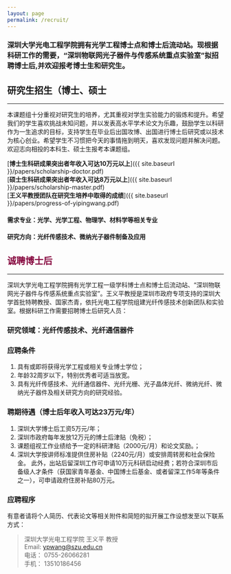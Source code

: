 ```yaml
---
layout: page
permalink: /recruit/
---
```


### 深圳大学光电工程学院拥有光学工程博士点和博士后流动站。现根据科研工作的需要，“深圳物联网光子器件与传感系统重点实验室”拟招聘博士后,并欢迎报考博士生和研究生。

## 研究生招生（博士、硕士

---

本课题组十分重视对研究生的培养，尤其重视对学生实验能力的锻炼和提升。希望我们的学生喜欢挑战未知问题，并以发表高水平学术论文为乐趣，鼓励学生以科研作为一生追求的目标，支持学生在毕业后出国攻博、出国进行博士后研究或以技术为核心创业。希望学生不习惯把今天的事情拖到明天，喜欢发现问题并解决问题。欢迎志向相投的本科生、硕士生报考本课题组。

[**博士生科研成果突出者年收入可达10万元以上**]({{ site.baseurl }}/papers/scholarship-doctor.pdf)<br>
[**硕士生科研成果突出者年收入可达8万元以上**]({{ site.baseurl }}/papers/scholarship-master.pdf)<br>
[**王义平教授团队在研究生培养中取得的成绩**]({{ site.baseurl }}/papers/progress-of-yipingwang.pdf)<br>

#### 需求专业：光学、光学工程、物理学、材料学等相关专业

#### 研究方向：光纤传感技术、微纳光子器件制备及应用

<h2 style="color: #870A40;">诚聘博士后</h2>

---

深圳大学光电工程学院拥有光学工程一级学科博士点和博士后流动站、“深圳物联网光子器件与传感系统重点实验室”。王义平教授是深圳市政府专项支持的深圳大学首批特聘教授、国家杰青，依托光电工程学院组建光纤传感技术创新团队和实验室。根据科研工作需要招聘博士后研究人员：

### 研究领域：光纤传感技术、光纤通信器件

### 应聘条件
  
  1. 具有或即将获得光学工程或相关专业博士学位；
  2. 年龄32周岁以下，特别优秀者可适当放宽。
  3. 具有光纤传感技术、光纤通信器件、光纤光栅、光子晶体光纤、微纳光纤、微纳光子器件及相关研究方向的研究经验。

### 聘期待遇（博士后年收入可达23万元/年）

  1. 深圳大学博士后工资5万元/年；<br>
  2. 深圳市政府每年发放12万元的博士后津贴（免税）；<br>
  3. 课题组视工作业绩给予一定的科研津贴（2000元/月）和论文奖励。；<br>
  4. 深圳大学按讲师标准提供住房补贴（2240元/月）或安排周转房和社会保险金。
  此外，出站后留深圳工作可申请10万元科研启动经费；若符合深圳市后备级人才条件（获国家青年基金、中国博士后基金、或者留深工作5年等条件之一），可申请政府住房补贴80万元。

### 应聘程序

有意者请将个人简历、代表论文等相关附件和简短的拟开展工作设想发至以下联系方式：

> 深圳大学光电工程学院 王义平 教授<br>
> Email: ypwang@szu.edu.cn<br>
> 电话： 0755-26066281<br>
> 手机： 13510186456


